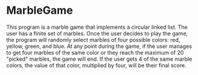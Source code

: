 # MarbleGame
This program is a marble game that implements a circular linked list.  The user has a finite set of marbles. Once the user decides to play the game, the program will randomly select marbles of four possible colors: red, yellow, green, and blue.  At any point during the game, if the user manages to get four marbles of the same color or they reach the maximum of 20 "picked" marbles, the game will end.  If the user gets 4 of the same marble colors, the value of that color, multiplied by four, will be their final score. 
